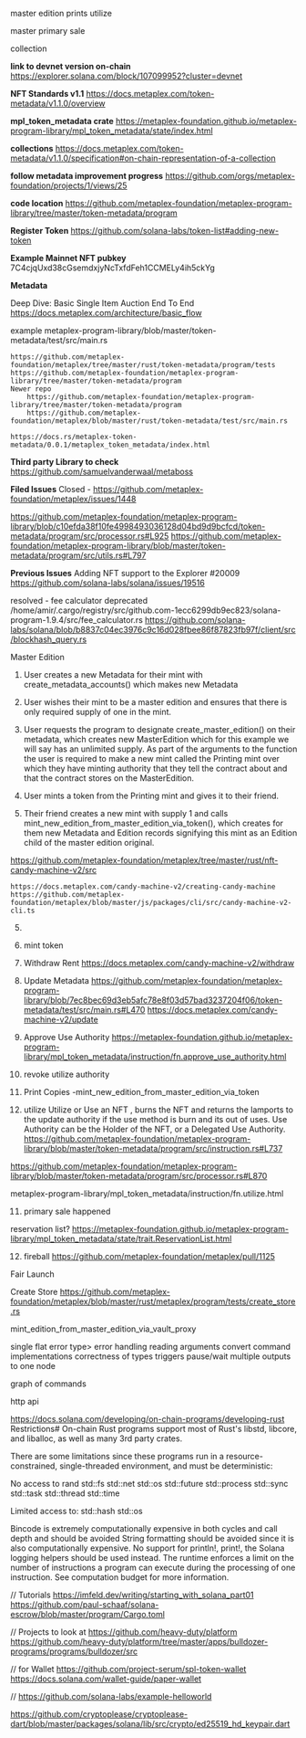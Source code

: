 
master edition
    prints
    utilize

master
primary sale

collection



**link to devnet version on-chain**
https://explorer.solana.com/block/107099952?cluster=devnet

**NFT Standards v1.1**
    https://docs.metaplex.com/token-metadata/v1.1.0/overview

**mpl_token_metadata crate**
https://metaplex-foundation.github.io/metaplex-program-library/mpl_token_metadata/state/index.html


**collections**
https://docs.metaplex.com/token-metadata/v1.1.0/specification#on-chain-representation-of-a-collection

**follow metadata improvement progress**
https://github.com/orgs/metaplex-foundation/projects/1/views/25


**code location**
    https://github.com/metaplex-foundation/metaplex-program-library/tree/master/token-metadata/program


**Register Token**
https://github.com/solana-labs/token-list#adding-new-token

**Example Mainnet NFT pubkey**
7C4cjqUxd38cGsemdxjyNcTxfdFeh1CCMELy4ih5ckYg


**Metadata**

Deep Dive: Basic Single Item Auction End To End
https://docs.metaplex.com/architecture/basic_flow

example 
 metaplex-program-library/blob/master/token-metadata/test/src/main.rs

    
    https://github.com/metaplex-foundation/metaplex/tree/master/rust/token-metadata/program/tests
    https://github.com/metaplex-foundation/metaplex-program-library/tree/master/token-metadata/program
    Newer repo
        https://github.com/metaplex-foundation/metaplex-program-library/tree/master/token-metadata/program
        https://github.com/metaplex-foundation/metaplex/blob/master/rust/token-metadata/test/src/main.rs

    https://docs.rs/metaplex-token-metadata/0.0.1/metaplex_token_metadata/index.html




**Third party Library to check**
https://github.com/samuelvanderwaal/metaboss

**Filed Issues**
Closed - https://github.com/metaplex-foundation/metaplex/issues/1448


https://github.com/metaplex-foundation/metaplex-program-library/blob/c10efda38f10fe4998493036128d04bd9d9bcfcd/token-metadata/program/src/processor.rs#L925
https://github.com/metaplex-foundation/metaplex-program-library/blob/master/token-metadata/program/src/utils.rs#L797


**Previous Issues**
Adding NFT support to the Explorer #20009
https://github.com/solana-labs/solana/issues/19516


resolved - fee calculator deprecated
/home/amir/.cargo/registry/src/github.com-1ecc6299db9ec823/solana-program-1.9.4/src/fee_calculator.rs
https://github.com/solana-labs/solana/blob/b8837c04ec3976c9c16d028fbee86f87823fb97f/client/src/blockhash_query.rs


Master Edition
1. User creates a new Metadata for their mint with create_metadata_accounts() which makes new Metadata
2. User wishes their mint to be a master edition and ensures that there is only required supply of one in the mint.
3. User requests the program to designate create_master_edition() on their metadata, which creates new MasterEdition which for this example we will say has an unlimited supply. As part of the arguments to the function the user is required to make a new mint called the Printing mint over which they have minting authority that they tell the contract about and that the contract stores on the MasterEdition.

4. User mints a token from the Printing mint and gives it to their friend.
5. Their friend creates a new mint with supply 1 and calls mint_new_edition_from_master_edition_via_token(), which creates for them new Metadata and Edition records signifying this mint as an Edition child of the master edition original.




https://github.com/metaplex-foundation/metaplex/tree/master/rust/nft-candy-machine-v2/src


    https://docs.metaplex.com/candy-machine-v2/creating-candy-machine
    https://github.com/metaplex-foundation/metaplex/blob/master/js/packages/cli/src/candy-machine-v2-cli.ts

5.
6. mint token

7. Withdraw Rent
https://docs.metaplex.com/candy-machine-v2/withdraw

8. Update Metadata
https://github.com/metaplex-foundation/metaplex-program-library/blob/7ec8bec69d3eb5afc78e8f03d57bad3237204f06/token-metadata/test/src/main.rs#L470
https://docs.metaplex.com/candy-machine-v2/update

8. Approve Use Authority
https://metaplex-foundation.github.io/metaplex-program-library/mpl_token_metadata/instruction/fn.approve_use_authority.html

8. revoke utilize authority

9. Print Copies -mint_new_edition_from_master_edition_via_token

10. utilize
Utilize or Use an NFT , burns the NFT and returns the lamports to the update authority if the use method is burn and its out of uses. Use Authority can be the Holder of the NFT, or a Delegated Use Authority.
https://github.com/metaplex-foundation/metaplex-program-library/blob/master/token-metadata/program/src/instruction.rs#L737

https://github.com/metaplex-foundation/metaplex-program-library/blob/master/token-metadata/program/src/processor.rs#L870

metaplex-program-library/mpl_token_metadata/instruction/fn.utilize.html



11. primary sale happened


reservation list?
https://metaplex-foundation.github.io/metaplex-program-library/mpl_token_metadata/state/trait.ReservationList.html

12. fireball
https://github.com/metaplex-foundation/metaplex/pull/1125

Fair Launch

Create Store
https://github.com/metaplex-foundation/metaplex/blob/master/rust/metaplex/program/tests/create_store.rs


mint_edition_from_master_edition_via_vault_proxy

single flat error type> error handling
reading arguments
convert command implementations
correctness of types
triggers
pause/wait
multiple outputs to one node





graph of commands


http api




https://docs.solana.com/developing/on-chain-programs/developing-rust
Restrictions#
On-chain Rust programs support most of Rust's libstd, libcore, and liballoc, as well as many 3rd party crates.

There are some limitations since these programs run in a resource-constrained, single-threaded environment, and must be deterministic:

No access to
rand
std::fs
std::net
std::os
std::future
std::process
std::sync
std::task
std::thread
std::time

Limited access to:
std::hash
std::os

Bincode is extremely computationally expensive in both cycles and call depth and should be avoided
String formatting should be avoided since it is also computationally expensive.
No support for println!, print!, the Solana logging helpers should be used instead.
The runtime enforces a limit on the number of instructions a program can execute during the processing of one instruction. See computation budget for more information.



// Tutorials
https://imfeld.dev/writing/starting_with_solana_part01
https://github.com/paul-schaaf/solana-escrow/blob/master/program/Cargo.toml


// Projects to look at
https://github.com/heavy-duty/platform
https://github.com/heavy-duty/platform/tree/master/apps/bulldozer-programs/programs/bulldozer/src

// for Wallet
https://github.com/project-serum/spl-token-wallet
https://docs.solana.com/wallet-guide/paper-wallet


// https://github.com/solana-labs/example-helloworld

https://github.com/cryptoplease/cryptoplease-dart/blob/master/packages/solana/lib/src/crypto/ed25519_hd_keypair.dart

